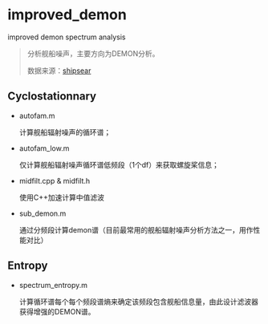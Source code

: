 # improved_demon
improved demon spectrum analysis

> 分析舰船噪声，主要方向为DEMON分析。
>
> 数据来源：[shipsear](http://atlanttic.uvigo.es/underwaternoise/)

## Cyclostationnary

- autofam.m

  计算舰船辐射噪声的循环谱；

- autofam_low.m

  仅计算舰船辐射噪声循环谱低频段（1个df）来获取螺旋桨信息；

- midfilt.cpp & midfilt.h 

  使用C++加速计算中值滤波

- sub_demon.m

  通过分频段计算demon谱（目前最常用的舰船辐射噪声分析方法之一，用作性能对比）

## Entropy

- spectrum_entropy.m

  计算循环谱每个每个频段谱熵来确定该频段包含舰船信息量，由此设计滤波器获得增强的DEMON谱。
